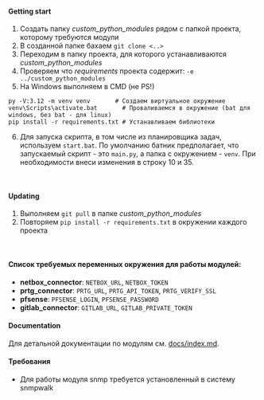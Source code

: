#### Getting start
1. Создать папку *custom_python_modules* рядом с папкой проекта, которому требуются модули  
2. В созданной папке бахаем `git clone <..>`  
3. Переходим в папку проекта, для которого устанавливаются *custom_python_modules*
4. Проверяем что *requirements* проекта содержит: `-e ../custom_python_modules`  
5. На Windows выполняем в CMD (не PS!)
```
py -V:3.12 -m venv venv       # Создаем виртуальное окружение
venv\Scripts\activate.bat       # Проваливаемся в окружение (bat для windows, без bat - для linux)
pip install -r requirements.txt # Устанавливаем библиотеки
```  
6. Для запуска скрипта, в том числе из планировщика задач, используем `start.bat`. По умолчанию батник предполагает, что запускаемый скрипт - это `main.py`, а папка с окружением - `venv`. При необходимости внеси изменения в строку 10 и 35.
<br>  

#### Updating  
1. Выполняем `git pull` в папке *custom_python_modules*  
2. Повторяем `pip install -r requirements.txt` в окружении каждого проекта
<br>

#### Список требуемых переменных окружения для работы модулей:
- **netbox_connector**: `NETBOX_URL`, `NETBOX_TOKEN`
- **prtg_connector**: `PRTG_URL`, `PRTG_API_TOKEN`, `PRTG_VERIFY_SSL`
- **pfsense**: `PFSENSE_LOGIN`, `PFSENSE_PASSWORD`
- **gitlab_connector**: `GITLAB_URL`, `GITLAB_PRIVATE_TOKEN`

#### Documentation
Для детальной документации по модулям см. [docs/index.md](docs/index.md).

#### Требования
- Для работы модуля snmp требуется установленный в систему snmpwalk